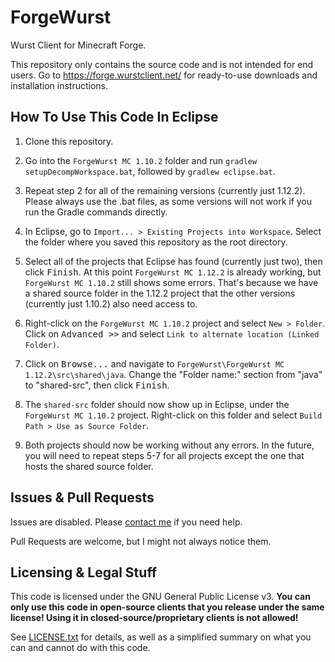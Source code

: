 # ForgeWurst

Wurst Client for Minecraft Forge.

This repository only contains the source code and is not intended for end users. Go to https://forge.wurstclient.net/ for ready-to-use downloads and installation instructions.

## How To Use This Code In Eclipse

1. Clone this repository.

2. Go into the `ForgeWurst MC 1.10.2` folder and run `gradlew setupDecompWorkspace.bat`, followed by `gradlew eclipse.bat`.

3. Repeat step 2 for all of the remaining versions (currently just 1.12.2). Please always use the .bat files, as some versions will not work if you run the Gradle commands directly.

3. In Eclipse, go to `Import... > Existing Projects into Workspace`. Select the folder where you saved this repository as the root directory.

4. Select all of the projects that Eclipse has found (currently just two), then click <kbd>Finish</kbd>. At this point `ForgeWurst MC 1.12.2` is already working, but `ForgeWurst MC 1.10.2` still shows some errors. That's because we have a shared source folder in the 1.12.2 project that the other versions (currently just 1.10.2) also need access to.

5. Right-click on the `ForgeWurst MC 1.10.2` project and select `New > Folder`. Click on <kbd>Advanced >></kbd> and select `Link to alternate location (Linked Folder)`.

6. Click on <kbd>Browse...</kbd> and navigate to `ForgeWurst\ForgeWurst MC 1.12.2\src\shared\java`. Change the "Folder name:" section from "java" to "shared-src", then click <kbd>Finish</kbd>.

7. The `shared-src` folder should now show up in Eclipse, under the `ForgeWurst MC 1.10.2` project. Right-click on this folder and select `Build Path > Use as Source Folder`.

8. Both projects should now be working without any errors. In the future, you will need to repeat steps 5-7 for all projects except the one that hosts the shared source folder.

## Issues & Pull Requests

Issues are disabled. Please [contact me](https://www.wurstclient.net/contact/) if you need help.

Pull Requests are welcome, but I might not always notice them.

## Licensing & Legal Stuff

This code is licensed under the GNU General Public License v3. **You can only use this code in open-source clients that you release under the same license! Using it in closed-source/proprietary clients is not allowed!**

See [LICENSE.txt](LICENSE.txt) for details, as well as a simplified summary on what you can and cannot do with this code.
